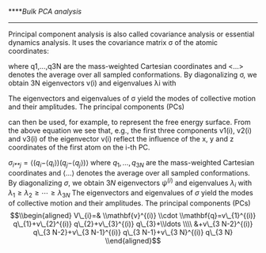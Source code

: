 *****Bulk PCA analysis*
****
Principal component analysis is also called covariance analysis or essential dynamics analysis. It uses the covariance matrix σ of the atomic coordinates:

where q1,...,q3N are the mass-weighted Cartesian coordinates and <...> denotes the average over all sampled conformations. By diagonalizing σ, we obtain 3N eigenvectors v(i) and eigenvalues λi with

The eigenvectors and eigenvalues of σ yield the modes of collective motion and their amplitudes. The principal components (PCs)

can then be used, for example, to represent the free energy surface. From the above equation we see that, e.g., the first three components v1(i), v2(i) and v3(i) of the eigenvector v(i) reflect the influence of the x, y and z coordinates of the first atom on the i-th PC.

*σ*<sub>*i**j*</sub> = ⟨(*q*<sub>*i*</sub>−⟨*q*<sub>*i*</sub>⟩)(*q*<sub>*j*</sub>−⟨*q*<sub>*j*</sub>⟩)⟩
where *q*<sub>1</sub>, …, *q*<sub>3*N*</sub> are the mass-weighted
Cartesian coordinates and ⟨…⟩ denotes the average over all sampled
conformations. By diagonalizing *σ*, we obtain 3*N* eigenvectors
*ψ*<sup>(*i*)</sup> and eigenvalues *λ*<sub>*i*</sub> with
*λ*<sub>1</sub> ≥ *λ*<sub>2</sub> ≥ ⋯ ≥ *λ*<sub>3*N*</sub>
The eigenvectors and eigenvalues of *σ* yield the modes of collective
motion and their amplitudes. The principal components (PCs)
$$\\begin{aligned}
V\_{i}=& \\mathbf{v}^{(i)} \\cdot \\mathbf{q}=v\_{1}^{(i)} q\_{1}+v\_{2}^{(i)} q\_{2}+v\_{3}^{(i)} q\_{3}+\\ldots \\\\
&+v\_{3 N-2}^{(i)} q\_{3 N-2}+v\_{3 N-1}^{(i)} q\_{3 N-1}+v\_{3 N}^{(i)} q\_{3 N}
\\end{aligned}$$
